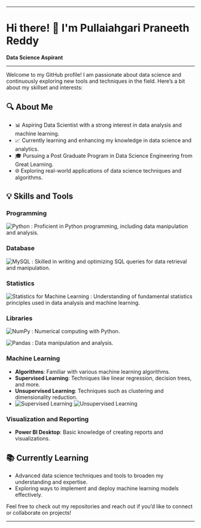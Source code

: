 
---

# Hi there! 👋 I'm Pullaiahgari Praneeth Reddy

**Data Science Aspirant**

---

Welcome to my GitHub profile! I am passionate about data science and continuously exploring new tools and techniques in the field. Here’s a bit about my skillset and interests:

## 🔍 About Me
- 📊 Aspiring Data Scientist with a strong interest in data analysis and machine learning.
- 📈 Currently learning and enhancing my knowledge in data science and analytics.
- 🎓 Pursuing a Post Graduate Program in Data Science Engineering from Great Learning.
- 🌐 Exploring real-world applications of data science techniques and algorithms.


## 💡 Skills and Tools

### Programming
![Python](https://img.shields.io/badge/Python-3776AB?style=for-the-badge&logo=python&logoColor=white) : Proficient in Python programming, including data manipulation and analysis.


### Database
![MySQL](https://img.shields.io/badge/MySQL-005C84?style=for-the-badge&logo=mysql&logoColor=white) : Skilled in writing and optimizing SQL queries for data retrieval and manipulation.

### Statistics 
![Statistics for Machine Learning](https://img.shields.io/badge/Statistics%20for%20ML-4B0082?style=for-the-badge&logo=gnu&logoColor=white) : Understanding of fundamental statistics principles used in data analysis and machine learning.

### Libraries
![NumPy](https://img.shields.io/badge/NumPy-013243?style=for-the-badge&logo=numpy&logoColor=white) : Numerical computing with Python.

![Pandas](https://img.shields.io/badge/Pandas-150458?style=for-the-badge&logo=pandas&logoColor=white) : Data manipulation and analysis.

### Machine Learning
- **Algorithms**: Familiar with various machine learning algorithms.
- **Supervised Learning**: Techniques like linear regression, decision trees, and more.
- **Unsupervised Learning**: Techniques such as clustering and dimensionality reduction.
- ![Supervised Learning](https://img.shields.io/badge/Supervised%20Learning-0078D4?style=for-the-badge)
![Unsupervised Learning](https://img.shields.io/badge/Unsupervised%20Learning-FF1493?style=for-the-badge)

### Visualization and Reporting
- **Power BI Desktop**: Basic knowledge of creating reports and visualizations.

## 📚 Currently Learning
- Advanced data science techniques and tools to broaden my understanding and expertise.
- Exploring ways to implement and deploy machine learning models effectively.

Feel free to check out my repositories and reach out if you’d like to connect or collaborate on projects!

--- 
